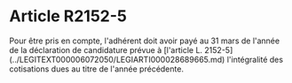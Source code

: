 # Article R2152-5

 

<p align="left">
  Pour être pris en compte, l'adhérent doit avoir payé au 31 mars de l'année de la déclaration de candidature prévue à [l'article L. 2152-5](../LEGITEXT000006072050/LEGIARTI000028689665.md) l'intégralité des cotisations dues au titre de l'année précédente.<br /> <br /> <br />
</p>